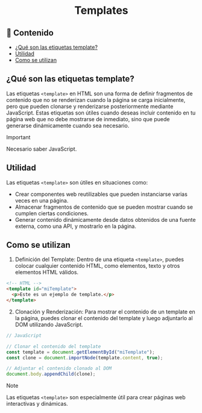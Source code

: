 <h1 align="center">Templates</h1>

<h2>📑 Contenido</h2>

- [¿Qué son las etiquetas template?](#qué-son-las-etiquetas-template)
- [Utilidad](#utilidad)
- [Como se utilizan](#como-se-utilizan)

## ¿Qué son las etiquetas template?

Las etiquetas `<template>` en HTML son una forma de definir fragmentos de contenido que no se renderizan cuando la página se carga inicialmente, pero que pueden clonarse y renderizarse posteriormente mediante JavaScript. Estas etiquetas son útiles cuando deseas incluir contenido en tu página web que no debe mostrarse de inmediato, sino que puede generarse dinámicamente cuando sea necesario.

> [!IMPORTANT]
>
> Necesario saber JavaScript.

## Utilidad

Las etiquetas `<template>` son útiles en situaciones como:

- Crear componentes web reutilizables que pueden instanciarse varias veces en una página.
- Almacenar fragmentos de contenido que se pueden mostrar cuando se cumplen ciertas condiciones.
- Generar contenido dinámicamente desde datos obtenidos de una fuente externa, como una API, y mostrarlo en la página.

## Como se utilizan

1. Definición del Template: Dentro de una etiqueta `<template>`, puedes colocar cualquier contenido HTML, como elementos, texto y otros elementos HTML válidos.

```html
<!-- HTML -->
<template id="miTemplate">
  <p>Este es un ejemplo de template.</p>
</template>
```

2. Clonación y Renderización: Para mostrar el contenido de un template en la página, puedes clonar el contenido del template y luego adjuntarlo al DOM utilizando JavaScript.

```js
// JavaScript

// Clonar el contenido del template
const template = document.getElementById("miTemplate");
const clone = document.importNode(template.content, true);

// Adjuntar el contenido clonado al DOM
document.body.appendChild(clone);
```

> [!NOTE]
>
> Las etiquetas `<template>` son especialmente útil para crear páginas web interactivas y dinámicas.
